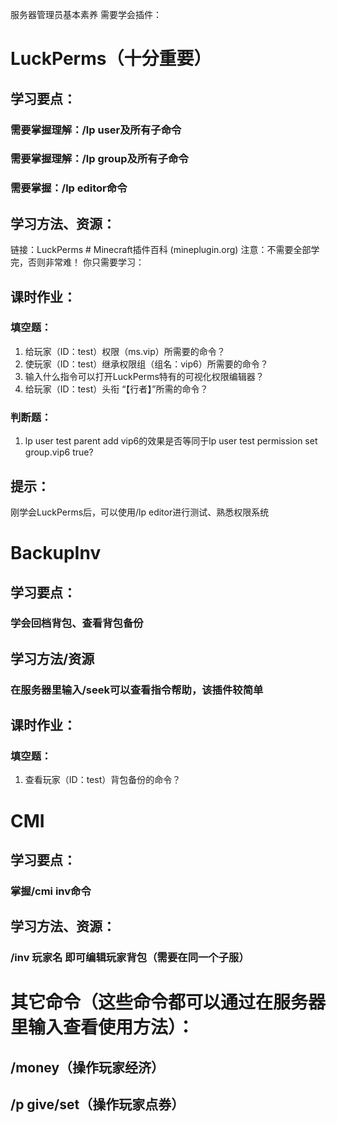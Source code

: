 服务器管理员基本素养
需要学会插件：
# LuckPerms（十分重要）
## 学习要点：
### 需要掌握理解：/lp user及所有子命令
### 需要掌握理解：/lp group及所有子命令
### 需要掌握：/lp editor命令
## 学习方法、资源：
链接：LuckPerms # Minecraft插件百科 (mineplugin.org)
注意：不需要全部学完，否则非常难！
你只需要学习：
 
## 课时作业：
### 填空题：
1.	给玩家（ID：test）权限（ms.vip）所需要的命令？
2.	使玩家（ID：test）继承权限组（组名：vip6）所需要的命令？
3.	输入什么指令可以打开LuckPerms特有的可视化权限编辑器？
4.	给玩家（ID：test）头衔 “【行者】”所需的命令？
### 判断题：
1.	lp user test parent add vip6的效果是否等同于lp user test permission set group.vip6 true?
## 提示：
刚学会LuckPerms后，可以使用/lp editor进行测试、熟悉权限系统
# BackupInv
## 学习要点：
### 学会回档背包、查看背包备份
## 学习方法/资源
### 在服务器里输入/seek可以查看指令帮助，该插件较简单
## 课时作业：
### 填空题：
1.	查看玩家（ID：test）背包备份的命令？
# CMI
## 学习要点：
### 掌握/cmi inv命令
## 学习方法、资源：
### /inv 玩家名 即可编辑玩家背包（需要在同一个子服）
# 其它命令（这些命令都可以通过在服务器里输入查看使用方法）：
## /money（操作玩家经济）
## /p give/set（操作玩家点券）

